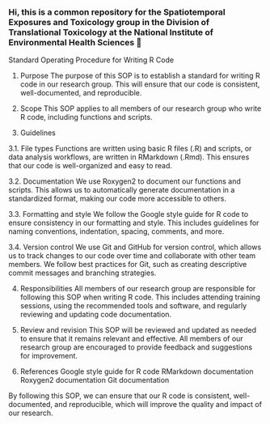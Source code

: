 ### Hi, this is a common repository for the Spatiotemporal Exposures and Toxicology group in the Division of Translational Toxicology at the National Institute of Environmental Health Sciences 👋

<!--
**Spatiotemporal-Exposures-and-Toxicology/Spatiotemporal-Exposures-and-Toxicology** is a ✨ _special_ ✨ repository because its `README.md` (this file) appears on your GitHub profile.

Here are some ideas to get you started:

- 🔭 I’m currently working on ...
- 🌱 I’m currently learning ...
- 👯 I’m looking to collaborate on ...
- 🤔 I’m looking for help with ...
- 💬 Ask me about ...
- 📫 How to reach me: ...
- 😄 Pronouns: ...
- ⚡ Fun fact: ...
-->


Standard Operating Procedure for Writing R Code

1. Purpose
The purpose of this SOP is to establish a standard for writing R code in our research group. This will ensure that our code is consistent, well-documented, and reproducible.

2. Scope
This SOP applies to all members of our research group who write R code, including functions and scripts.

3. Guidelines

3.1. File types
Functions are written using basic R files (.R) and scripts, or data analysis workflows, are written in RMarkdown (.Rmd). This ensures that our code is well-organized and easy to read.

3.2. Documentation
We use Roxygen2 to document our functions and scripts. This allows us to automatically generate documentation in a standardized format, making our code more accessible to others.

3.3. Formatting and style
We follow the Google style guide for R code to ensure consistency in our formatting and style. This includes guidelines for naming conventions, indentation, spacing, comments, and more.

3.4. Version control
We use Git and GitHub for version control, which allows us to track changes to our code over time and collaborate with other team members. We follow best practices for Git, such as creating descriptive commit messages and branching strategies.

4. Responsibilities
All members of our research group are responsible for following this SOP when writing R code. This includes attending training sessions, using the recommended tools and software, and regularly reviewing and updating code documentation.

5. Review and revision
This SOP will be reviewed and updated as needed to ensure that it remains relevant and effective. All members of our research group are encouraged to provide feedback and suggestions for improvement.

6. References
Google style guide for R code
RMarkdown documentation
Roxygen2 documentation
Git documentation

By following this SOP, we can ensure that our R code is consistent, well-documented, and reproducible, which will improve the quality and impact of our research.




